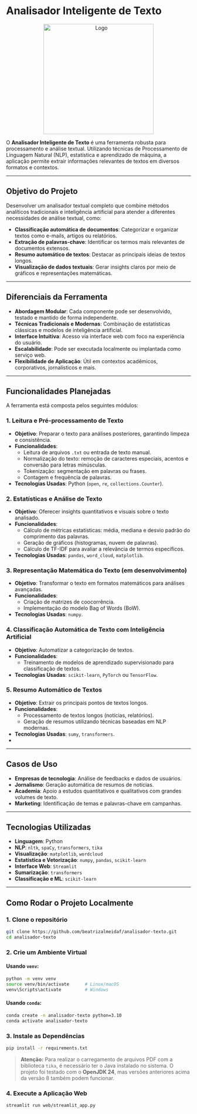 # **Analisador Inteligente de Texto**

<p align="center">
  <img src="https://github.com/user-attachments/assets/0eac93fb-f5ff-4af3-b4cc-476aeb6acb28" alt="Logo" width="300"/>
</p>

O **Analisador Inteligente de Texto** é uma ferramenta robusta para processamento e análise textual. Utilizando técnicas de Processamento de Linguagem Natural (NLP), estatística e aprendizado de máquina, a aplicação permite extrair informações relevantes de textos em diversos formatos e contextos.


---

## **Objetivo do Projeto**

Desenvolver um analisador textual completo que combine métodos analíticos tradicionais e inteligência artificial para atender a diferentes necessidades de análise textual, como:

* **Classificação automática de documentos**: Categorizar e organizar textos como e-mails, artigos ou relatórios.
* **Extração de palavras-chave**: Identificar os termos mais relevantes de documentos extensos.
* **Resumo automático de textos**: Destacar as principais ideias de textos longos.
* **Visualização de dados textuais**: Gerar insights claros por meio de gráficos e representações matemáticas.

---

## **Diferenciais da Ferramenta**

* **Abordagem Modular**: Cada componente pode ser desenvolvido, testado e mantido de forma independente.
* **Técnicas Tradicionais e Modernas**: Combinação de estatísticas clássicas e modelos de inteligência artificial.
* **Interface Intuitiva**: Acesso via interface web com foco na experiência do usuário.
* **Escalabilidade**: Pode ser executada localmente ou implantada como serviço web.
* **Flexibilidade de Aplicação**: Útil em contextos acadêmicos, corporativos, jornalísticos e mais.

---

## **Funcionalidades Planejadas**

A ferramenta está composta pelos seguintes módulos:  

### 1. Leitura e Pré-processamento de Texto  
- **Objetivo**: Preparar o texto para análises posteriores, garantindo limpeza e consistência.  
- **Funcionalidades**:  
  - Leitura de arquivos `.txt` ou entrada de texto manual.  
  - Normalização do texto: remoção de caracteres especiais, acentos e conversão para letras minúsculas.  
  - Tokenização: segmentação em palavras ou frases.  
  - Contagem e frequência de palavras.  
- **Tecnologias Usadas**: Python (`open`, `re`, `collections.Counter`).  

### 2. Estatísticas e Análise de Texto  
- **Objetivo**: Oferecer insights quantitativos e visuais sobre o texto analisado.  
- **Funcionalidades**:  
  - Cálculo de métricas estatísticas: média, mediana e desvio padrão do comprimento das palavras.  
  - Geração de gráficos (histogramas, nuvem de palavras).  
  - Cálculo de TF-IDF para avaliar a relevância de termos específicos.  
- **Tecnologias Usadas**: `pandas`, `word_cloud`, `matplotlib`.  

### 3. Representação Matemática do Texto  (em desenvolvimento)
- **Objetivo**: Transformar o texto em formatos matemáticos para análises avançadas.  
- **Funcionalidades**:  
  - Criação de matrizes de coocorrência.  
  - Implementação do modelo Bag of Words (BoW).  
- **Tecnologias Usadas**: `numpy`.  

### 4. Classificação Automática de Texto com Inteligência Artificial  
- **Objetivo**: Automatizar a categorização de textos.
- **Funcionalidades**:  
  - Treinamento de modelos de aprendizado supervisionado para classificação de textos.   
- **Tecnologias Usadas**: `scikit-learn`, `PyTorch` ou `TensorFlow`.  

### 5. Resumo Automático de Textos  
- **Objetivo**: Extrair os principais pontos de textos longos.  
- **Funcionalidades**:  
  - Processamento de textos longos (notícias, relatórios).  
  - Geração de resumos utilizando técnicas baseadas em NLP modernas.  
- **Tecnologias Usadas**: `sumy`, `transformers`.  
- 
---

## **Casos de Uso**

* **Empresas de tecnologia**: Análise de feedbacks e dados de usuários.
* **Jornalismo**: Geração automática de resumos de notícias.
* **Academia**: Apoio a estudos quantitativos e qualitativos com grandes volumes de texto.
* **Marketing**: Identificação de temas e palavras-chave em campanhas.

---

## **Tecnologias Utilizadas**

* **Linguagem**: Python
* **NLP**: `nltk`, `spaCy`, `transformers`, `tika`
* **Visualização**: `matplotlib`, `wordcloud`
* **Estatística e Vetorização**: `numpy`, `pandas`, `scikit-learn`
* **Interface Web**: `Streamlit`
* **Sumarização**: `transformers`
* **Classificação e ML**: `scikit-learn`

---

## **Como Rodar o Projeto Localmente**

### 1. Clone o repositório

```bash
git clone https://github.com/beatrizalmeidaf/analisador-texto.git
cd analisador-texto
```

### 2. Crie um Ambiente Virtual

#### Usando `venv`:

```bash
python -m venv venv
source venv/bin/activate      # Linux/macOS
venv\Scripts\activate         # Windows
```

#### Usando `conda`:

```bash
conda create -n analisador-texto python=3.10
conda activate analisador-texto
```

### 3. Instale as Dependências

```bash
pip install -r requirements.txt
```

> **Atenção:** Para realizar o carregamento de arquivos PDF com a biblioteca `tika`, é necessário ter o Java instalado no sistema.
> O projeto foi testado com o **OpenJDK 24**, mas versões anteriores acima da versão 8 também podem funcionar.

### 4. Execute a Aplicação Web

```bash
streamlit run web/streamlit_app.py
```
